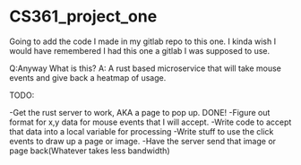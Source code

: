 # CS361_project_one

Going to add the code I made in my gitlab repo to this one.
I kinda wish I would have remembered I had this one a gitlab I was supposed to
use.

Q:Anyway What is this?
A: A rust based microservice that will take mouse events and give back a 
heatmap of usage.


TODO:

-Get the rust server to work, AKA a page to pop up. DONE!
-Figure out format for x,y data for mouse events that I will accept.
-Write code to accept that data into a local variable for processing
-Write stuff to use the click events to draw up a page or image.
-Have the server send that image or page back(Whatever takes less bandwidth)














